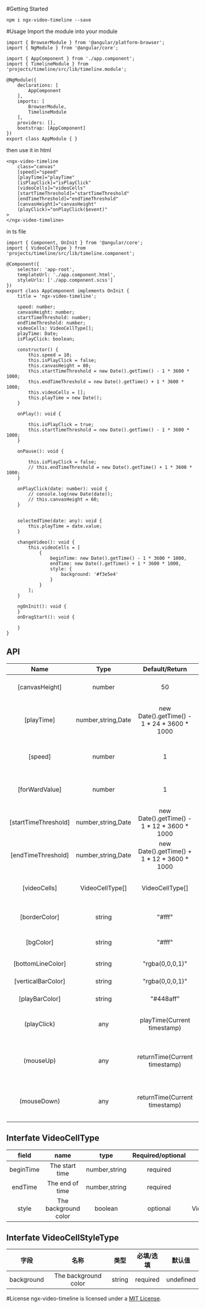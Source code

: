 #Getting Started
```
npm i ngx-video-timeline --save
```
#Usage
Import the module into your module
```
import { BrowserModule } from '@angular/platform-browser';
import { NgModule } from '@angular/core';

import { AppComponent } from './app.component';
import { TimelineModule } from 'projects/timeline/src/lib/timeline.module';

@NgModule({
    declarations: [
        AppComponent
    ],
    imports: [
        BrowserModule,
        TimelineModule
    ],
    providers: [],
    bootstrap: [AppComponent]
})
export class AppModule { }

```
then use it in html
```
<ngx-video-timeline 
    class="canvas"
    [speed]="speed" 
    [playTime]="playTime" 
    [isPlayClick]="isPlayClick" 
    [videoCells]="videoCells" 
    [startTimeThreshold]="startTimeThreshold" 
    [endTimeThreshold]="endTimeThreshold" 
    [canvasHeight]="canvasHeight" 
    (playClick)="onPlayClick($event)"
>
</ngx-video-timeline>
```
in ts file
```
import { Component, OnInit } from '@angular/core';
import { VideoCellType } from 'projects/timeline/src/lib/timeline.component';

@Component({
    selector: 'app-root',
    templateUrl: './app.component.html',
    styleUrls: ['./app.component.scss']
})
export class AppComponent implements OnInit {
    title = 'ngx-video-timeline';

    speed: number;
    canvasHeight: number;
    startTimeThreshold: number;
    endTimeThreshold: number;
    videoCells: VideoCellType[];
    playTime: Date;
    isPlayClick: boolean;

    constructor() {
        this.speed = 10;
        this.isPlayClick = false;
        this.canvasHeight = 80;
        this.startTimeThreshold = new Date().getTime() - 1 * 3600 * 1000;
        this.endTimeThreshold = new Date().getTime() + 1 * 3600 * 1000;
        this.videoCells = [];
        this.playTime = new Date();
    }

    onPlay(): void {

        this.isPlayClick = true;
        this.startTimeThreshold = new Date().getTime() - 1 * 3600 * 1000;
    }

    onPause(): void {

        this.isPlayClick = false;
        // this.endTimeThreshold = new Date().getTime() + 1 * 3600 * 1000;
    }

    onPlayClick(date: number): void {
        // console.log(new Date(date));
        // this.canvasHeight = 60;
    }


    selectedTime(date: any): void {
        this.playTime = date.value;
    }

    changeVideo(): void {
        this.videoCells = [
            {
                beginTime: new Date().getTime() - 1 * 3600 * 1000,
                endTime: new Date().getTime() + 1 * 3600 * 1000,
                style: {
                    background: '#f3e5e4'
                }
            }
        ];
    }

    ngOnInit(): void {
    }
    onDragStart(): void {
        
    }
}

```
## API

|               Name               |      Type      |        Default/Return        |          Description          |
| :------------------------------: | :------------: | :--------------------------: | :---------------------------: |
|           [canvasHeight]           |      number       |             50             |            Canvas height (not less than 50)             |
|            [playTime]             | number,string,Date |        new Date().getTime() - 1 * 24 * 3600 * 1000        |           Playback time (default: the previous day)            |
|           [speed]            |    number     |            1             |        The video plays at twice the speed         |
|           [forWardValue]            |    number     |            1             |        Fast forward/fast backward video         |
|        [startTimeThreshold]         |    number,string,Date     |            new Date().getTime() - 1 * 12  * 3600 * 1000             |     Left time threshold      |
|          [endTimeThreshold]           |     number,string,Date      |           new Date().getTime() + 1 * 12  * 3600 * 1000            |         Right time threshold          |
|           [videoCells]           |     VideoCellType[]     |              VideoCellType[]              | Video block (shown in different colors) |
|           [borderColor]           |     string     |              "#fff"              | color of canvas border |
|           [bgColor]           |     string     |              "#fff"              | color of canvas backgraound |
|           [bottomLineColor]           |     string     |              "rgba(0,0,0,1)"              | color of the bottomLine |
|           [verticalBarColor]           |     string     |              "rgba(0,0,0,1)"              | color of the verticalBar |
|           [playBarColor]           |     string     |              "#448aff"              |  color of the playBar |
|          (playClick)           |      any       | playTime(Current timestamp) |       PlayTime starts playing at speed      |
|          (mouseUp)           |      any       | returnTime(Current timestamp) |       Returns the current time when the mouse is released       |
|          (mouseDown)           |      any       | returnTime(Current timestamp) |       Returns the current time when the mouse is pressed       |

## Interfate VideoCellType

|  field  |       name       |    type    | Required/optional |       default       |
| :----: | :--------------: | :--------: | :-------: | :----------------: |
| beginTime  |     The start time     |   number,string   |   required    |     undefined      |
| endTime  |    The end of time    |   number,string   |   required    |     undefined      |
| style | The background color |  boolean   |   optional    |        VideoCellStyleType        |
## Interfate VideoCellStyleType

|  字段  |       名称       |    类型    | 必填/选填 |       默认值       |
| :----: | :--------------: | :--------: | :-------: | :----------------: |
| background  |     The background color     |   string   |   required    |     undefined      |
#License
ngx-video-timeline is licensed under a [MIT License]().
